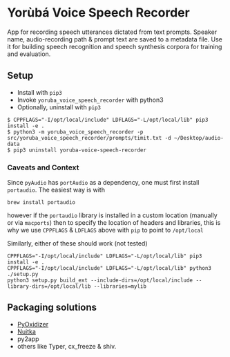 # Yorùbá Voice Speech Recorder

App for recording speech utterances dictated from text prompts. Speaker name, audio-recording path & prompt text are saved to a metadata file. Use it for building speech recognition and speech synthesis corpora for training and evaluation.


##  Setup
 * Install with `pip3`
 * Invoke `yoruba_voice_speech_recorder` with python3
 * Optionally, uninstall with `pip3`

```
$ CPPFLAGS="-I/opt/local/include" LDFLAGS="-L/opt/local/lib" pip3 install -e .
$ python3 -m yoruba_voice_speech_recorder -p src/yoruba_voice_speech_recorder/prompts/timit.txt -d ~/Desktop/audio-data
$ pip3 uninstall yoruba-voice-speech-recorder
```

### Caveats and Context
Since `pyAudio` has `portAudio` as a dependency, one must first install `portaudio`. The easiest way is with
```
brew install portaudio
```
however if the `portaudio` library is installed in a custom location (manually or via `macports`) then to specify the 
location of headers and libraries, this is why we use `CPPFLAGS` & `LDFLAGS` above with `pip` to point to `/opt/local`

Similarly, either of these should work (not tested)
```
CPPFLAGS="-I/opt/local/include" LDFLAGS="-L/opt/local/lib" pip3 install -e .
CPPFLAGS="-I/opt/local/include" LDFLAGS="-L/opt/local/lib" python3 ./setup.py
python3 setup.py build_ext --include-dirs=/opt/local/include --library-dirs=/opt/local/lib --libraries=mylib
```


## Packaging solutions
 * [PyOxidizer](https://pyoxidizer.readthedocs.io/en/stable/index.html)
 * [Nuitka](https://doc.qt.io/qtforpython/deployment-nuitka.html)
 * py2app
 * others like Typer, cx_freeze & shiv. 